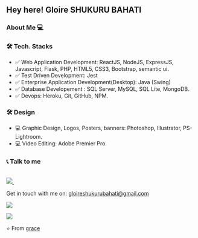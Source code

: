 <h2> Hey here! Gloire SHUKURU BAHATI </h2>

<h3> About Me 💻 </h3>

<h3>🛠 Tech. Stacks</h3>

- ✅ Web Application Development: ReactJS, NodeJS, ExpressJS, Javascript, Flask, PHP, HTML5, CSS3, Bootstrap, semantic ui. 
- ✅ Test Driven Development: Jest
- ✅ Enterprise Application Development(Desktop): Java (Swing)
- ✅ Database Developement : SQL Server, MySQL, SQL Lite, MongoDB.
- ✅ Devops: Heroku, Git, GitHub, NPM.


<h3>🛠 Design</h3>

- 💻 Graphic Design, Logos, Posters, banners: Photoshop, Illustrator, PS-Lightroom.
- 💻 Video Editing: Adobe Premier Pro.

 <h3>📞 Talk to me</h3>

   <br/>

  <a href="https://www.linkedin.com/in/shukuru-gloire-714222187/">
    <img src="https://img.shields.io/badge/linkedin-%230077B5.svg?&style=for-the-badge&logo=linkedin&logoColor=white" />
  </a>&nbsp;&nbsp;
</p>


Get in touch with me on: <a href='mailto:gloireshukurubahati@gmail.com'>gloireshukurubahati@gmail.com</a>

![](https://github-readme-stats.vercel.app/api?username=glotec&show_icons=true&count_private=true)

![](https://github-readme-stats.vercel.app/api/top-langs/?username=glotec&layout=compact)


⭐️ From [grace](https://github.com/glotec)
